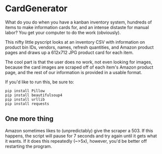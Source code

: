 # CardGenerator 

What do you do when you have a kanban inventory system, hundreds of items to make information cards for, and an intense distaste for manual labor? You get your computer to do the work (obviously).

This nifty little pyscript looks at an inventory CSV with information on product bin IDs, vendors, names, refresh quantities, and Amazon product pages and draws up a 612x712 JPG product card for each item.

The cool part is that the user does no work, not even looking for images, because the card images are scraped off of each item's Amazon product page, and the rest of our information is provided in a usable format.  

If you'd like to run this, be sure to:

    pip install Pillow
    pip install beautifulsoup4
    pip install urllib
    pip install requests

## One more thing
Amazon sometimes likes to (unpredictably) give the scraper a 503. If this happens, the script will pause for 7 seconds and try again until it gets what it wants. If it does this repeatedly (~>5x), however, you'd be better off restarting the program.
